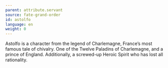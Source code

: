 ```yaml
---
parent: attribute.servant
source: fate-grand-order
id: astolfo
language: en
weight: 0
---
```


Astolfo is a character from the legend of Charlemagne, France’s most famous tale of chivalry.
One of the Twelve Paladins of Charlemagne, and a prince of England.
Additionally, a screwed-up Heroic Spirit who has lost all rationality.
